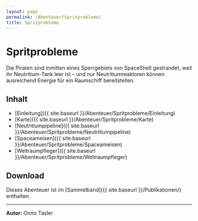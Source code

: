 ```yaml
---
layout: page
permalink: /Abenteuer/Spritprobleme/
title: Spritprobleme
---
```


# Spritprobleme

Die Piraten sind inmitten eines Sperrgebiets von SpaceShell gestrandet, weil ihr Neutritium-Tank leer ist – und nur Neutritiumreaktoren können ausreichend Energie für ein Raumschiff bereitstellen.

## Inhalt

- [Einleitung]({{ site.baseurl }}/Abenteuer/Spritprobleme/Einleitung)
- [Karte]({{ site.baseurl }}/Abenteuer/Spritprobleme/Karte)
- [Neutritiumpipeline]({{ site.baseurl }}/Abenteuer/Spritprobleme/Neutritiumpipeline)
- [Spaceameisen]({{ site.baseurl }}/Abenteuer/Spritprobleme/Spaceameisen)
- [Weltraumpfleger]({{ site.baseurl }}/Abenteuer/Spritprobleme/Weltraumpfleger)

## Download

Dieses Abenteuer ist im [Sammelband]({{ site.baseurl }}/Publikationen/) enthalten.

***

**Autor:** Onno Tasler
